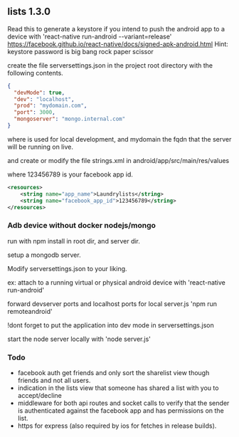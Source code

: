 ## lists 1.3.0

Read this to generate a keystore if you intend to push the android app to a device with 'react-native run-android --variant=release'
https://facebook.github.io/react-native/docs/signed-apk-android.html
Hint: keystore password is big bang rock paper scissor

create the file serversettings.json in the project root directory with the following contents.
```json
{
  "devMode": true,
  "dev": "localhost",
  "prod": "mydomain.com",
  "port": 3000,
  "mongoserver": "mongo.internal.com"
}
```
where is used for local development, and mydomain the fqdn that the server will be running on live.


and create or modify the file strings.xml in android/app/src/main/res/values

where 123456789 is your facebook app id.
```xml
<resources>
    <string name="app_name">Laundrylists</string>
    <string name="facebook_app_id">123456789</string>
</resources>
```

### Adb device without docker nodejs/mongo

run with npm install in root dir, and server dir.

setup a mongodb server.

Modify serversettings.json to your liking.

ex: attach to a running virtual or physical android device with 'react-native run-android'

forward devserver ports and localhost ports for local server.js 'npm run remoteandroid'

!dont forget to put the application into dev mode in serversettings.json

start the node server locally with 'node server.js'

### Todo
* facebook auth get friends and only sort the sharelist view though friends and not all users.
* indication in the lists view that someone has shared a list with you to accept/decline
* middleware for both api routes and socket calls to verify that the sender is authenticated against the facebook app and has permissions on the list.
* https for express (also required by ios for fetches in release builds).
